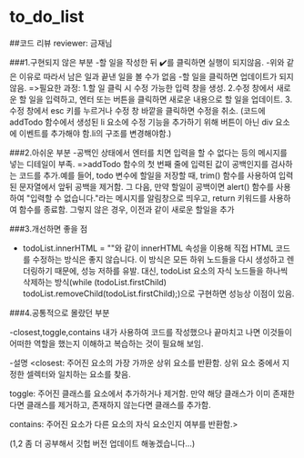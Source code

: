 # to_do_list
##코드 리뷰
reviewer: 금재님

###1.구현되지 않은 부분
-할 일을 작성한 뒤 ✔️를 클릭하면 실행이 되지않음.
-위와 같은 이유로 따라서 남은 일과 끝낸 일을 볼 수가 없음
-할 일을 클릭하면 업데이트가 되지않음.
=>필요한 과정:
1.할 일 클릭 시 수정 가능한 입력 창을 생성.
2.수정 창에서 새로운 할 일을 입력하고, 엔터 또는 버튼을 클릭하면 새로운 내용으로 할 일을 업데이트.
3.수정 창에서 esc 키를 누르거나 수정 창 바깥을 클릭하면 수정을 취소.
(코드에 addTodo 함수에서 생성된 li 요소에 수정 기능을 추가하기 위해 버튼이 아닌 div 요소에 이벤트를 추가해야 함.li의 구조를 변경해야함.)

###2.아쉬운 부분
-공백인 상태에서 엔터를 치면 입력을 할 수 없다는 등의 메시지를 넣는 디테일이 부족.
=>addTodo 함수의 첫 번째 줄에 입력된 값이 공백인지를 검사하는 코드를 추가.예를 들어, todo 변수에 할일을 저장할 때, trim() 함수를 사용하여 입력된 문자열에서 앞뒤 공백을 제거함. 그 다음, 만약 할일이 공백이면 alert() 함수를 사용하여 "입력할 수 없습니다."라는 메시지를 알림창으로 띄우고, return 키워드를 사용하여 함수를 종료함. 그렇지 않은 경우, 이전과 같이 새로운 할일을 추가

###3.개선하면 좋을 점
- todoList.innerHTML = ""와 같이 innerHTML 속성을 이용해 직접 HTML 코드를 수정하는 방식은 좋지 않습니다. 이 방식은 모든 하위 노드들을 다시 생성하고 렌더링하기 때문에, 성능 저하를 유발. 대신, todoList 요소의 자식 노드들을 하나씩 삭제하는 방식(while (todoList.firstChild) todoList.removeChild(todoList.firstChild);)으로 구현하면 성능상 이점이 있음.

###4.공통적으로 몰랐던 부분

-closest,toggle,contains 내가 사용하여 코드를 작성했으나 끝마치고 나면 이것들이 어떠한 역할을 했는지 이해하고 복습하는 것이 필요해 보임.

-설명
<closest: 주어진 요소의 가장 가까운 상위 요소를 반환함. 상위 요소 중에서 지정한 셀렉터와 일치하는 요소를 찾음.

toggle: 주어진 클래스를 요소에서 추가하거나 제거함. 만약 해당 클래스가 이미 존재한다면 클래스를 제거하고, 존재하지 않는다면 클래스를 추가함.

contains: 주어진 요소가 다른 요소의 자식 요소인지 여부를 반환함.>

(1,2 좀 더 공부해서 깃헙 버전 업데이트 해놓겠습니다...)
